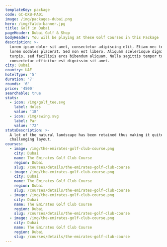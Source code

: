 ```yaml
---
templateKey: package
code: GC-DXB-PA01
image: /img/packages-dubai.png
hero: /img/faldo-banner.jpg
title: Golf in Dubai
pageHeader: Dubai Golf & Shop
bodyHeader: You will be playing at these Golf Courses in this Package
description: >-
  Lorem ipsum dolor sit amet, consectetur adipiscing elit. Etiam nec tellus eu
  lorem sodales placerat. Sed non est libero. Aliquam scelerisque dignissim
  turpis, sed facilisis eros bibendum aliquam. Nulla sagittis tempor turpis,
  consectetur efficitur est dignissim sit amet. 
city: Dubai
country: UAE
hotelType: '5'
duration: '7'
rounds: '6'
price: '4500'
searchable: true
stats:
  - icon: /img/golf_tee.svg
    label: Holes
    value: '18'
  - icon: /img/swing.svg
    label: Par
    value: '72'
statsDescription: >-
  A lot of the natural landscape has been retained thus making it quite a
  challenging layout.
courses:
  - image: /img/the-emirates-golf-club-course.png
    city: Dubai
    name: The Emirates Golf Club Course
    region: Dubai
    slug: /courses/details/the-emirates-golf-club-course
  - image: /img/the-emirates-golf-club-course.png
    city: Dubai
    name: The Emirates Golf Club Course
    region: Dubai
    slug: /courses/details/the-emirates-golf-club-course
  - image: /img/the-emirates-golf-club-course.png
    city: Dubai
    name: The Emirates Golf Club Course
    region: Dubai
    slug: /courses/details/the-emirates-golf-club-course
  - image: /img/the-emirates-golf-club-course.png
    city: Dubai
    name: The Emirates Golf Club Course
    region: Dubai
    slug: /courses/details/the-emirates-golf-club-course
---
```


